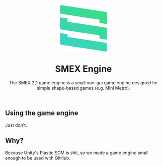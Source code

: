 <div align="center">
  <img align="center" src="./logo.png" width="150px" height="150px">
  <h1 align="center">SMEX Engine</h1>
</div>
<p align="center">The SMEX 2D game engine is a small non-gui game engine designed for simple shape-based games (e.g. Mini Metro).</p>
<br>
<h2>Using the game engine</h2>
Just don't.
<h2>Why?</h2>
Because Unity's Plastic SCM is shit, so we made a game engine small enough to be used with GitHub.
